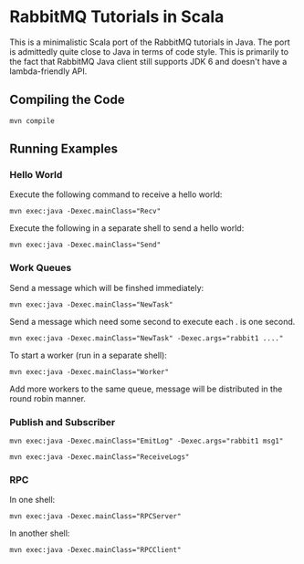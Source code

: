 # RabbitMQ Tutorials in Scala

This is a minimalistic Scala port of the RabbitMQ tutorials in Java.
The port is admittedly quite close to Java in terms of code style.
This is primarily to the fact that RabbitMQ Java client still supports
JDK 6 and doesn't have a lambda-friendly API.


## Compiling the Code

    mvn compile


## Running Examples

### Hello World

Execute the following command to receive a hello world:

    mvn exec:java -Dexec.mainClass="Recv"

Execute the following in a separate shell to send a hello world:

    mvn exec:java -Dexec.mainClass="Send"

### Work Queues

Send a message which will be finshed immediately:

    mvn exec:java -Dexec.mainClass="NewTask"

Send a message which need some second to execute each . is one second.

    mvn exec:java -Dexec.mainClass="NewTask" -Dexec.args="rabbit1 ...."

To start a worker (run in a separate shell):

    mvn exec:java -Dexec.mainClass="Worker"

Add more workers to the same queue, message will be distributed in the
round robin manner.

### Publish and Subscriber

    mvn exec:java -Dexec.mainClass="EmitLog" -Dexec.args="rabbit1 msg1"

    mvn exec:java -Dexec.mainClass="ReceiveLogs"

### RPC

In one shell:

    mvn exec:java -Dexec.mainClass="RPCServer"

In another shell:

    mvn exec:java -Dexec.mainClass="RPCClient"
